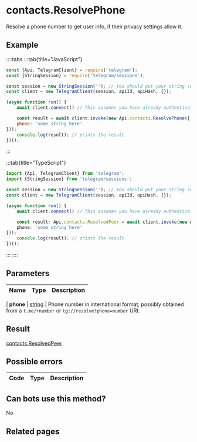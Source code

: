 # contacts.ResolvePhone

Resolve a phone number to get user info, if their privacy settings allow it.



## Example

::::tabs
:::tab{title="JavaScript"}
```js
const {Api, TelegramClient} = require('telegram');
const {StringSession} = require('telegram/sessions');

const session = new StringSession(''); // You should put your string session here
const client = new TelegramClient(session, apiId, apiHash, {});

(async function run() {
    await client.connect() // This assumes you have already authenticated with .start()

    const result = await client.invoke(new Api.contacts.ResolvePhone({
    phone: 'some string here'
}));
    console.log(result); // prints the result
})();
```
:::

:::tab{title="TypeScript"}
```ts
import {Api, TelegramClient} from 'telegram';
import {StringSession} from 'telegram/sessions';

const session = new StringSession(''); // You should put your string session here
const client = new TelegramClient(session, apiId, apiHash, {});

(async function run() {
    await client.connect() // This assumes you have already authenticated with .start()

    const result: Api.contacts.ResolvedPeer = await client.invoke(new Api.contacts.ResolvePhone({
    phone: 'some string here'
}));
    console.log(result); // prints the result
})();
```
:::
::::



## Parameters

| Name | Type | Description |
| :--: | ---- | ----------- |

| **phone** | [string](https://core.telegram.org/type/string) | Phone number in international format, possibly obtained from a `t.me/+number` or `tg://resolve?phone=number` URI. 


## Result

[contacts.ResolvedPeer](https://core.telegram.org/type/contacts.ResolvedPeer)



## Possible errors

| Code | Type | Description |
| :--: | ---- | ----------- |



## Can bots use this method?

No

## Related pages


